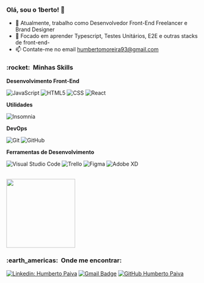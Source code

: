 ### Olá, sou o 1berto! 👋

- 🔭 Atualmente, trabalho como Desenvolvedor Front-End Freelancer e Brand Designer
- 🌱 Focado em aprender Typescript, Testes Unitários, E2E e outras stacks de front-end- 
- 📫 Contate-me no email humbertomoreira93@gmail.com

<h3> :rocket: &nbsp;Minhas Skills </h3>

**Desenvolvimento Front-End**

  ![JavaScript](https://img.shields.io/badge/-JavaScript-333333?style=flat&logo=javascript)
  ![HTML5](https://img.shields.io/badge/-HTML5-333333?style=flat&logo=HTML5)
  ![CSS](https://img.shields.io/badge/-CSS-333333?style=flat&logo=CSS3&logoColor=1572B6)
  ![React](https://img.shields.io/badge/-React-333333?style=flat&logo=react)


**Utilidades**

  ![Insomnia](https://img.shields.io/badge/-Insomnia-333333?style=flat&logo=insomnia)
  

**DevOps**

  ![Git](https://img.shields.io/badge/-Git-333333?style=flat&logo=git)
  ![GitHub](https://img.shields.io/badge/-GitHub-333333?style=flat&logo=github)
  

**Ferramentas de Desenvolvimento**

  ![Visual Studio Code](https://img.shields.io/badge/-Visual%20Studio%20Code-333333?style=flat&logo=visual-studio-code&logoColor=007ACC)
  ![Trello](https://img.shields.io/badge/-Trello-333333?style=flat&logo=trello&logoColor=007ACC)
  ![Figma](https://img.shields.io/badge/-Figma-333333?style=flat&logo=figma&logoColor=007ACC)
  ![Adobe XD](https://img.shields.io/badge/-Adobe%20XD-333333?style=flat&logo=adobe-xd&logoColor=007ACC)

<br/>

<a href="https://github.com/humbertopaiva">
  <img height="180em" src="https://github-readme-stats.vercel.app/api?username=humbertopaiva&theme=dracula&show_icons=true" />
</a>

<br/>

<h3> :earth_americas: &nbsp;Onde me encontrar: </h3> 

[![Linkedin: Humberto Paiva](https://img.shields.io/badge/-Humberto-blue?style=flat-square&logo=Linkedin&logoColor=white&link=https://www.linkedin.com/in/des-humbertopaiva/)](https://www.linkedin.com/in/des-humbertopaiva/)
[![Gmail Badge](https://img.shields.io/badge/-humbertomoreira93@gmail.com-006bed?style=flat-square&logo=Gmail&logoColor=white&link=mailto:humbertomoreira93@gmail.com)](mailto:humbertomoreira93@gmail.com)
[![GitHub Humberto Paiva]( https://img.shields.io/github/followers/humbertopaiva?label=follow&style=social)](https://github.com/humbertopaiva)





